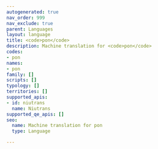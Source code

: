 ```yaml
---
autogenerated: true
nav_order: 999
nav_exclude: true
parent: Languages
layout: language
title: <code>pon</code>
description: Machine translation for <code>pon</code>
codes:
- pon
names:
- pon
family: []
scripts: []
typology: []
territories: []
supported_apis:
- id: niutrans
  name: Niutrans
supported_qe_apis: []
seo:
  name: Machine translation for pon
  type: Language

---
```


